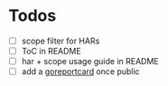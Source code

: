 # Todos
- [ ] scope filter for HARs
- [ ] ToC in README
- [ ] har + scope usage guide in README
- [ ] add a [goreportcard](https://github.com/gojp/goreportcard) once public 
